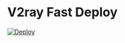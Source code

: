 # V2ray Fast Deploy

[![Deploy](https://www.herokucdn.com/deploy/button.png)](https://heroku.com/deploy)
